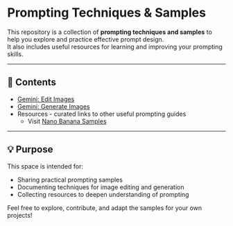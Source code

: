 # Prompting Techniques & Samples

This repository is a collection of **prompting techniques and samples** to help you explore and practice effective prompt design.  
It also includes useful resources for learning and improving your prompting skills.

---

## 📂 Contents

- [Gemini: Edit Images](./gemini-edit-images.md)  
- [Gemini: Generate Images](./gemini-generate-images.md)  
- Resources - curated links to other useful prompting guides
  - Visit [Nano Banana Samples](https://github.com/JimmyLv/awesome-nano-banana) 
---

## 💡 Purpose

This space is intended for:
- Sharing practical prompting samples
- Documenting techniques for image editing and generation
- Collecting resources to deepen understanding of prompting

Feel free to explore, contribute, and adapt the samples for your own projects!

